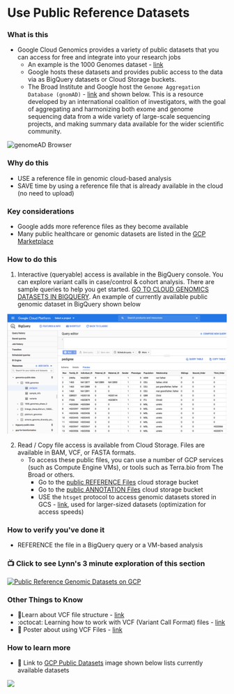 # Use Public Reference Datasets

### What is this
- Google Cloud Genomics provides a variety of public datasets that you can access for free and integrate into your research jobs
    - An example is the 1000 Genomes dataset - [link](https://cloud.google.com/genomics/docs/public-datasets/1000-genomes)
    - Google hosts these datasets and provides public access to the data via as BigQuery datasets or Cloud Storage buckets.
    - The Broad Institute and Google host the `Genome Aggregation Database (gnomAD)` - [link](https://gnomad.broadinstitute.org/) and shown below.  This is a resource developed by an international coalition of investigators, with the goal of aggregating and harmonizing both exome and genome sequencing data from a wide variety of large-scale sequencing projects, and making summary data available for the wider scientific community.  
    
 ![genomeAD Browser](https://github.com/lynnlangit/gcp-for-bioinformatics/blob/master/images/genomeAD-browser.png)

### Why do this
 - USE a reference file in genomic cloud-based analysis
 - SAVE time by using a reference file that is already available in the cloud (no need to upload)

### Key considerations
 - Google adds more reference files as they become available
 - Many public healthcare or genomic datasets are listed in the [GCP Marketplace](https://console.cloud.google.com/marketplace/browse?filter=solution-type:dataset&filter=category:health)

### How to do this
 1. Interactive (queryable) access is available in the BigQuery console. You can explore variant calls in case/control & cohort analysis. There are sample queries to help you get started. [GO TO CLOUD GENOMICS DATASETS IN BIGQUERY](https://bigquery.cloud.google.com/project/genomics-public-data). An example of currently available public genomic dataset in BigQuery shown below

 ![Big Query Public Genomics Dataset Example](/images/bq-public-genomics-data.png)

 2. Read / Copy file access is available from Cloud Storage. Files are available in BAM, VCF, or FASTA formats. 
    - To access these public files, you can use a number of GCP services (such as Compute Engine VMs), or tools such as Terra.bio from The Broad or others.
        - Go to the [public REFERENCE Files](https://console.cloud.google.com/storage/genomics-public-data/) cloud storage bucket
        - Go to the [public ANNOTATION Files](https://console.cloud.google.com/storage/browser/gcs-public-data--genomics/human-variant-annotation) cloud storage bucket
        -  USE the `htsget` protocol to access genomic datasets stored in GCS - [link](https://cloud.google.com/life-sciences/docs/how-tos/reading-data-htsget), used for larger-sized datasets (optimization for access speeds)

### How to verify you've done it
 - REFERENCE the file in a BigQuery query or a VM-based analysis

### 📺 Click to see Lynn's 3 minute exploration of this section  
[![Public Reference Genomic Datasets on GCP](http://img.youtube.com/vi/4jfY9LmgHJk/0.jpg)](http://www.youtube.com/watch?v=4jfY9LmgHJk "Public Reference Genomic Datasets on GCP")

### Other Things to Know
 - 📘Learn about VCF file structure - [link](https://software.broadinstitute.org/gatk/documentation/article?id=11005)
  - :octocat: Learning how to work with VCF (Variant Call Format) files - [link](https://github.com/davetang/learning_vcf_file)
 - 📘 Poster about using VCF Files - [link](http://vcftools.sourceforge.net/VCF-poster.pdf)

### How to learn more
 - 📘 Link to [GCP Public Datasets](https://cloud.google.com/genomics/docs/public-datasets/) image shown below lists currently available datasets

 <img src="https://github.com/lynnlangit/gcp-for-bioinformatics/raw/master/images/public-datasets.png" width="460" align="left"> 
